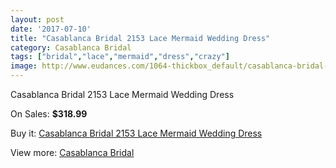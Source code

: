 ```yaml
---
layout: post
date: '2017-07-10'
title: "Casablanca Bridal 2153 Lace Mermaid Wedding Dress"
category: Casablanca Bridal
tags: ["bridal","lace","mermaid","dress","crazy"]
image: http://www.eudances.com/1064-thickbox_default/casablanca-bridal-2153-lace-mermaid-wedding-dress.jpg
---
```

Casablanca Bridal 2153 Lace Mermaid Wedding Dress

On Sales: **$318.99**
<a href="https://www.eudances.com/en/casablanca-bridal/381-casablanca-bridal-2153-lace-mermaid-wedding-dress.html"><amp-img layout="responsive" width="600" height="600" src="//www.eudances.com/1064-thickbox_default/casablanca-bridal-2153-lace-mermaid-wedding-dress.jpg" alt="Casablanca Bridal 2153 Lace Mermaid Wedding Dress 0" /></a>
<a href="https://www.eudances.com/en/casablanca-bridal/381-casablanca-bridal-2153-lace-mermaid-wedding-dress.html"><amp-img layout="responsive" width="600" height="600" src="//www.eudances.com/1066-thickbox_default/casablanca-bridal-2153-lace-mermaid-wedding-dress.jpg" alt="Casablanca Bridal 2153 Lace Mermaid Wedding Dress 1" /></a>
<a href="https://www.eudances.com/en/casablanca-bridal/381-casablanca-bridal-2153-lace-mermaid-wedding-dress.html"><amp-img layout="responsive" width="600" height="600" src="//www.eudances.com/1065-thickbox_default/casablanca-bridal-2153-lace-mermaid-wedding-dress.jpg" alt="Casablanca Bridal 2153 Lace Mermaid Wedding Dress 2" /></a>

Buy it: [Casablanca Bridal 2153 Lace Mermaid Wedding Dress](https://www.eudances.com/en/casablanca-bridal/381-casablanca-bridal-2153-lace-mermaid-wedding-dress.html "Casablanca Bridal 2153 Lace Mermaid Wedding Dress")

View more: [Casablanca Bridal](https://www.eudances.com/en/4-casablanca-bridal "Casablanca Bridal")